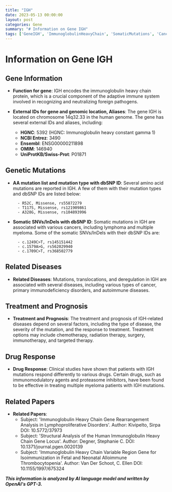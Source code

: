 ```yaml
---
title: "IGH"
date: 2023-05-13 00:00:00
layout: post
categories: Gene
summary: "# Information on Gene IGH"
tags: ['GeneIGH', 'ImmunoglobulinHeavyChain', 'SomaticMutations', 'Cancer', 'Treatment', 'DrugResponse', 'Immunodeficiency', 'AutoimmuneDiseases']
---
```


# Information on Gene IGH

## Gene Information

- **Function for gene**: IGH encodes the immunoglobulin heavy chain protein, which is a crucial component of the adaptive immune system involved in recognizing and neutralizing foreign pathogens. 

- **External IDs for gene and genomic location, Aliases**:
The gene IGH is located on chromosome 14q32.33 in the human genome. The gene has several external IDs and aliases, including:

    - **HGNC**: 5392 (HGNC: Immunoglobulin heavy constant gamma 1)
    - **NCBI Entrez**: 3490
    - **Ensembl**: ENSG00000211898
    - **OMIM**: 146940
    - **UniProtKB/Swiss-Prot**: P01871

## Genetic Mutations

- **AA mutation list and mutation type with dbSNP ID**: Several amino acid mutations are reported in IGH. A few of them with their mutation types and dbSNP IDs are listed below:

        - R52C, Missense, rs55872279
        - T117S, Missense, rs121909861
        - A328G, Missense, rs104893996

- **Somatic SNVs/InDels with dbSNP ID**: Somatic mutations in IGH are associated with various cancers, including lymphoma and multiple myeloma. Some of the somatic SNVs/InDels with their dbSNP IDs are:

        - c.1249C>T, rs145151442
        - c.1579A>G, rs562029940
        - c.1709C>T, rs368502779
  
## Related Diseases

- **Related Diseases**: Mutations, translocations, and deregulation in IGH are associated with several diseases, including various types of cancer, primary immunodeficiency disorders, and autoimmune diseases.

## Treatment and Prognosis

- **Treatment and Prognosis**: The treatment and prognosis of IGH-related diseases depend on several factors, including the type of disease, the severity of the mutation, and the response to treatment. Treatment options may include chemotherapy, radiation therapy, surgery, immunotherapy, and targeted therapy.

## Drug Response

- **Drug Response**: Clinical studies have shown that patients with IGH mutations respond differently to various drugs. Certain drugs, such as immunomodulatory agents and proteasome inhibitors, have been found to be effective in treating multiple myeloma patients with IGH mutations.

## Related Papers

- **Related Papers**:
    - Subject: 'Immunoglobulin Heavy Chain Gene Rearrangement Analysis in Lymphoproliferative Disorders'.
      Author: Kivipelto, Sirpa
      DOI: 10.5772/37973
    - Subject: 'Structural Analysis of the Human Immunoglobulin Heavy Chain Gene Locus'.
      Author: Degner, Stephanie C.
      DOI: 10.1371/journal.pgen.0020139
    - Subject: 'Immunoglobulin Heavy Chain Variable Region Gene for Isoimmunization in Fetal and Neonatal Alloimmune Thrombocytopenia'.
      Author: Van Der Schoot, C. Ellen
      DOI: 10.1155/1997/675324

**_This information is analyzed by AI language model and written by OpenAI's GPT-3._**